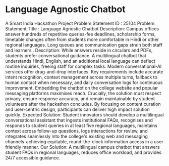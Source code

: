# Language Agnostic Chatbot
A Smart India Hackathon Project 
Problem Statement ID : 25104
Problem Statement Title : Language Agnostic Chatbot
Description: 
Campus offices answer hundreds of repetitive queries-fee deadlines, scholarship forms, timetable changes often from students more comfortable in Hindi or other regional languages. Long queues and communication gaps strain both staff and learners.. Description: While answers reside in circulars and PDFs, students prefer conversational guidance. A multilingual chatbot that understands Hindi, English, and an additional local language can deflect routine inquiries, freeing staff for complex tasks. Modern conversational-Al services offer drag-and-drop interfaces. Key requirements include accurate intent recognition, context management across multiple turns, fallback to human contact when necessary, and daily conversation logs for continuous improvement. Embedding the chatbot on the college website and popular messaging platforms maximises reach. Crucially, the solution must respect privacy, ensure response accuracy, and remain maintainable by student volunteers after the hackathon concludes. By focusing on content curation and user-centric design, participants can deliver high impact solution quickly. Expected Solution: Student innovators should develop a multilingual conversational assistant that ingests institutional FAQs, recognises and responds to student queries in at least five regional languages, maintains context across follow-up questions, logs interactions for review, and integrates seamlessly into the college's existing web and messaging channels-achieving equitable, round-the-clock information access in a user friendly manner.
Our Solution: 
A multilingual campus chatbot that answers student FAQs in regional languages, reduces office workload, and provides 24/7 accessible guidance.
